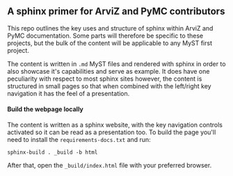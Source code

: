 ## A sphinx primer for ArviZ and PyMC contributors

This repo outlines the key uses and structure of sphinx within ArviZ and
PyMC documentation. Some parts will therefore be specific to these projects,
but the bulk of the content will be applicable to any MyST first project.

The content is written in `.md` MyST files and rendered with sphinx in
order to also showcase it's capabilities and serve as example.
It does have one peculiarity with respect to most sphinx sites however,
the content is structured in small pages so that when combined with
the left/right key navigation it has the feel of a presentation.

#### Build the webpage locally
The content is written as a sphinx website, with the key navigation controls
activated so it can be read as a presentation too. To build the page you'll
need to install the `requirements-docs.txt` and run:

    sphinx-build . _build -b html

After that, open the `_build/index.html` file with your preferred browser.
